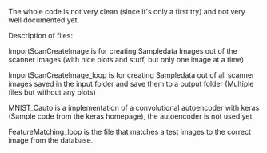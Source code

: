 The whole code is not very clean (since it's only a first try) and not very well documented yet.


Description of files:

ImportScanCreateImage is for creating Sampledata Images out of the scanner images (with nice plots and stuff, but only one image at a time)

ImportScanCreateImage_loop is for creating Sampledata out of all scanner images saved in the input folder and save them to a output folder
(Multiple files but without any plots)

MNIST_Cauto is a implementation of a convolutional autoencoder with keras (Sample code from the keras homepage), the autoencoder is not used yet

FeatureMatching_loop is the file that matches a test images to the correct image from the database.